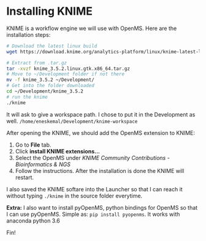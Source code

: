 # Installing KNIME

KNIME is a workflow engine we will use with OpenMS. Here are the installation steps:

```Bash
# Download the latest linux build
wget https://download.knime.org/analytics-platform/linux/knime-latest-linux.gtk.x86_64.tar.gz

# Extract from .tar.gz
tar -xvzf knime_3.5.2.linux.gtk.x86_64.tar.gz
# Move to ~/Development folder if not there
mv -f knime_3.5.2 ~/Development/
# Get into the folder downloaded
cd ~/Development/knime_3.5.2
# run the knime
./knime
```

It will ask to give a workspace path. I chose to put it in the Development as well. ```/home/eneskemal/Development/knime-workspace```


After opening the KNIME, we should add the OpenMS extension to KNIME:

1. Go to __File__ tab.
2. Click __install KNIME extensions...__
3. Select the OpenMS under   _KNIME Community Contributions - Bioinformatics & NGS_
4. Follow the instructions. After the installation is done the KNIME will restart.


I also saved the KNIME softare into the Launcher so that I can reach it without typing ```./knime``` in the source folder everytime.


__Extra:__ I also want to install pyOpenMS, python bindings for OpenMS so that I can use pyOpenMS. Simple as: ```pip install pyopenms```. It works with anaconda python 3.6

Fin!
